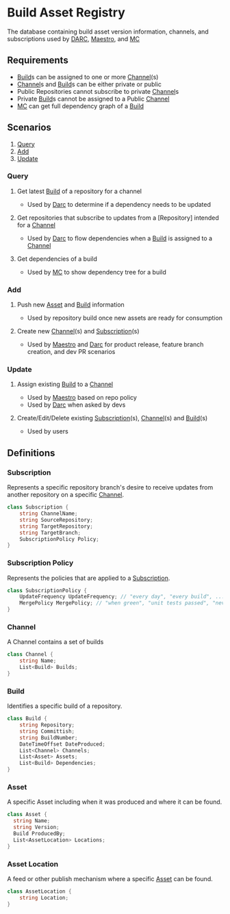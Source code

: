 # Build Asset Registry

The database containing build asset version information, channels, and subscriptions used by [DARC], [Maestro], and [MC]

## Requirements
* [Build]s can be assigned to one or more [Channel]\(s)
* [Channel]s and [Build]s can be either private or public
* Public Repositories cannot subscribe to private [Channel]s
* Private [Build]s cannot be assigned to a Public [Channel]
* [MC] can get full dependency graph of a [Build]

## Scenarios

1. [Query](#query)
1. [Add](#add)
1. [Update](#update)

### Query

1. Get latest [Build] of a repository for a channel
    * Used by [Darc] to determine if a dependency needs to be updated

1. Get repositories that subscribe to updates from a [Repository] intended for a [Channel]
    * Used by [Darc] to flow dependencies when a [Build] is assigned to a [Channel]

1. Get dependencies of a build
    * Used by [MC] to show dependency tree for a build

### Add

1. Push new [Asset] and [Build] information
    * Used by repository build once new assets are ready for consumption

1. Create new [Channel]\(s) and [Subscription]\(s)
    * Used by [Maestro] and [Darc] for product release, feature branch creation, and dev PR scenarios

### Update

1. Assign existing [Build] to a [Channel]
    * Used by [Maestro] based on repo policy
    * Used by [Darc] when asked by devs

1. Create/Edit/Delete existing [Subscription]\(s), [Channel]\(s) and [Build]\(s)
    * Used by users

## Definitions

### Subscription
Represents a specific repository branch's desire to receive updates from another repository on a specific [Channel].
```csharp
class Subscription {
    string ChannelName;
    string SourceRepository;
    string TargetRepository;
    string TargetBranch;
    SubscriptionPolicy Policy;
}
```

### Subscription Policy
Represents the policies that are applied to a [Subscription].
```csharp
class SubscriptionPolicy {
    UpdateFrequency UpdateFrequency; // "every day", "every build", ...
    MergePolicy MergePolicy; // "when green", "unit tests passed", "never", ...
}
```

### Channel
A Channel contains a set of builds
```csharp
class Channel {
    string Name;
    List<Build> Builds;
}
```

### Build
Identifies a specific build of a repository.
```csharp
class Build {
    string Repository;
    string Committish;
    string BuildNumber;
    DateTimeOffset DateProduced;
    List<Channel> Channels;
    List<Asset> Assets;
    List<Build> Dependencies;
}
```

### Asset
A specific Asset including when it was produced and where it can be found.
```csharp
class Asset {
  string Name;
  string Version;
  Build ProducedBy;
  List<AssetLocation> Locations;
}
```

### Asset Location
A feed or other publish mechanism where a specific [Asset] can be found.
```csharp
class AssetLocation {
    string Location;
}
```

[Subscription]: #subscription
[Channel]: #channel
[Build]: #build
[Asset]: #asset
[Dependency]: #dependency
[Maestro]: ../Maestro.md
[DARC]: ../Darc.md
[MC]: https://mc.dot.net/
